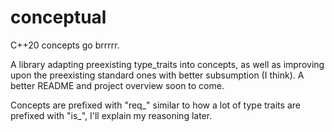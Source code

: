# conceptual
C++20 concepts go brrrrr.

A library adapting preexisting type_traits into concepts, as well as improving upon the preexisting standard ones with better subsumption (I think).
A better README and project overview soon to come.

Concepts are prefixed with "req_" similar to how a lot of type traits are prefixed with "is_", I'll explain my reasoning later.
